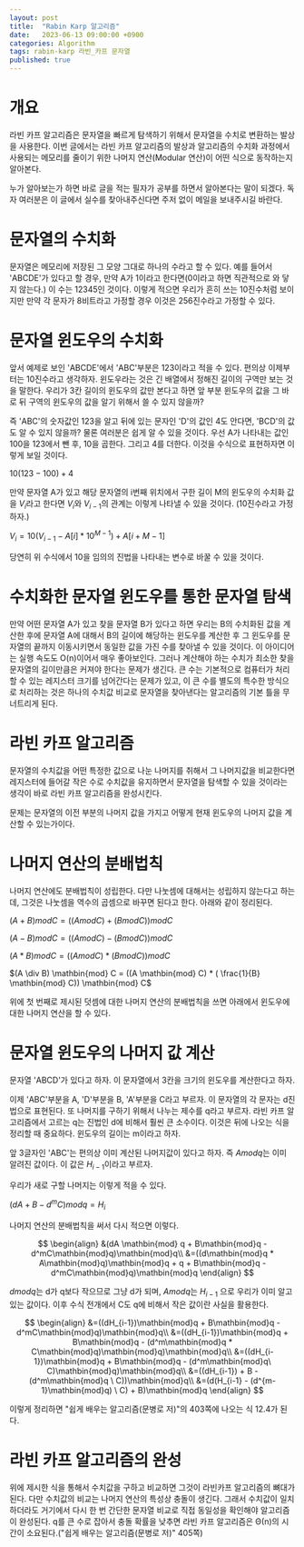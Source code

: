 ```yaml
---
layout: post
title:  "Rabin Karp 알고리즘"
date:   2023-06-13 09:00:00 +0900
categories: Algorithm
tags: rabin-karp 라빈_카프 문자열
published: true
---
```


# 개요

라빈 카프 알고리즘은 문자열을 빠르게 탐색하기 위해서 문자열을 수치로 변환하는 발상을 사용한다. 이번 글에서는 라빈 카프 알고리즘의 발상과
알고리즘의 수치화 과정에서 사용되는 메모리를 줄이기 위한 나머지 연산(Modular 연산)이 어떤 식으로 동작하는지 알아본다.

누가 알아보는가 하면 바로 글을 적는 필자가 공부를 하면서 알아본다는 말이 되겠다. 독자 여러분은 이 글에서 실수를 찾아내주신다면 주저 없이
메일을 보내주시길 바란다.


# 문자열의 수치화

문자열은 메모리에 저장된 그 모양 그대로 하나의 수라고 할 수 있다.
예를 들어서 'ABCDE'가 있다고 할 경우, 만약 A가 1이라고 한다면(0이라고 하면 직관적으로 와 닿지 않는다.)
이 수는 12345인 것이다. 이렇게 적으면 우리가 흔히 쓰는 10진수처럼 보이지만 만약 각 문자가 8비트라고 가정할
경우 이것은 256진수라고 가정할 수 있다.


# 문자열 윈도우의 수치화

앞서 예제로 보인 'ABCDE'에서 'ABC'부분은 123이라고 적을 수 있다. 편의상 이제부터는 10진수라고 생각하자.
윈도우라는 것은 긴 배열에서 정해진 길이의 구역만 보는 것을 말한다. 우리가 3칸 길이의 윈도우의 값만 본다고 하면
앞 부분 윈도우의 값을 그 바로 뒤 구역의 윈도우의 값을 알기 위해서 쓸 수 있지 않을까?

즉 'ABC'의 숫자값인 123을 알고 뒤에 있는 문자인 'D'의 값인 4도 안다면, 'BCD'의 값도 알 수 있지 않을까?
물론 여러분은 쉽게 알 수 있을 것이다. 우선 A가 나타내는 값인 100을 123에서 뺀 후, 10을 곱한다. 그리고 4를 더한다.
이것을 수식으로 표현하자면 이렇게 보일 것이다.

$10(123 - 100) + 4$

만약 문자열 A가 있고 해당 문자열의 i번째 위치에서 구한 길이 M의 윈도우의 수치화 값을 $V_i$라고 한다면 
$V_i$와 $V_{i-1}$의 관계는 이렇게 나타낼 수 있을 것이다. (10진수라고 가정하자.)

$V_i = 10(V_{i-1}-A[i]*10^{M-1}) + A[i + M - 1]$

당연히 위 수식에서 10을 임의의 진법을 나타내는 변수로 바꿀 수 있을 것이다.


# 수치화한 문자열 윈도우를 통한 문자열 탐색

만약 어떤 문자열 A가 있고 찾을 문자열 B가 있다고 하면 우리는 B의 수치화된 값을 계산한 후에 문자열 A에 대해서
B의 길이에 해당하는 윈도우를 계산한 후 그 윈도우를 문자열의 끝까지 이동시키면서 동일한 값을 가진 수를 찾아낼
수 있을 것이다. 이 아이디어는 실행 속도도 O(n)이어서 매우 좋아보인다. 그러나 계산해야 하는 수치가 최소한
찾을 문자열의 길이만큼은 커져야 한다는 문제가 생긴다. 큰 수는 기본적으로 컴퓨터가 처리할 수 있는 레지스터
크기를 넘어간다는 문제가 있고, 이 큰 수를 별도의 특수한 방식으로 처리하는 것은 하나의 수치값 비교로 문자열을
찾아낸다는 알고리즘의 기본 틀을 무너트리게 된다.


# 라빈 카프 알고리즘

문자열의 수치값을 어떤 특정한 값으로 나눈 나머지를 취해서 그 나머지값을 비교한다면 레지스터에 들어갈 작은 수로
수치값을 유지하면서 문자열을 탐색할 수 있을 것이라는 생각이 바로 라빈 카프 알고리즘을 완성시킨다.

문제는 문자열의 이전 부분의 나머지 값을 가지고 어떻게 현재 윈도우의 나머지 값을 계산할 수 있는가이다.


# 나머지 연산의 분배법칙

나머지 연산에도 분배법칙이 성립한다. 다만 나눗셈에 대해서는 성립하지 않는다고 하는데, 그것은 나눗셈을 역수의 곱셈으로 바꾸면 된다고 한다. 아래와 같이 정리된다.

$(A + B) \mathbin{mod} C = ((A \mathbin{mod} C) + (B \mathbin{mod} C)) \mathbin{mod} C$

$(A - B) \mathbin{mod} C = ((A \mathbin{mod} C) - (B \mathbin{mod} C)) \mathbin{mod} C$

$(A * B) \mathbin{mod} C = ((A \mathbin{mod} C) * (B \mathbin{mod} C)) \mathbin{mod} C$

$(A \div B) \mathbin{mod} C = ((A \mathbin{mod} C) * ( \frac{1}{B} \mathbin{mod} C)) \mathbin{mod} C$

위에 첫 번째로 제시된 덧셈에 대한 나머지 연산의 분배법칙을 쓰면 아래에서 윈도우에 대한 나머지 연산을 할 수 있다.


# 문자열 윈도우의 나머지 값 계산

문자열 'ABCD'가 있다고 하자. 이 문자열에서 3칸을 크기의 윈도우를 계산한다고 하자.

이제 'ABC'부분을 A, 'D'부분을 B, 'A'부분을 C라고 부르자. 이 문자열의 각 문자는 d진법으로 표현된다.
또 나머지를 구하기 위해서 나누는 제수를 q라고 부르자. 라빈 카프 알고리즘에서 고르는 q는 진법인
d에 비해서 훨씬 큰 소수이다. 이것은 뒤에 나오는 식을 정리할 때 중요하다. 윈도우의 길이는 m이라고 하자.

앞 3글자인 'ABC'는 편의상 이미 계산된 나머지값이 있다고 하자. 즉 $A\mathbin{mod}q$는 이미 알려진 값이다.
이 값은 $H_{i-1}$이라고 부르자.

우리가 새로 구할 나머지는 이렇게 적을 수 있다.

$(dA + B - d^mC)\mathbin{mod}q = H_{i}$

나머지 연산의 분배법칙을 써서 다시 적으면 이렇다.

$$
\begin{align}
&(dA \mathbin{mod} q + B\mathbin{mod}q - d^mC\mathbin{mod}q)\mathbin{mod}q\\
&=((d\mathbin{mod}q * A\mathbin{mod}q)\mathbin{mod}q + q + B\mathbin{mod}q - d^mC\mathbin{mod}q)\mathbin{mod}q
\end{align}
$$

$d\mathbin{mod}q$는 d가 q보다 작으므로 그냥 d가 되며, $A\mathbin{mod}q$는 $H_{i-1}$ 으로 우리가 이미 알고 있는 값이다. 이후 수식 전개에서
C도 q에 비해서 작은 값이란 사실을 활용한다.

$$
\begin{align}
&=((dH_{i-1})\mathbin{mod}q + B\mathbin{mod}q - d^mC\mathbin{mod}q)\mathbin{mod}q\\
&=((dH_{i-1})\mathbin{mod}q + B\mathbin{mod}q - (d^m\mathbin{mod}q * C\mathbin{mod}q)\mathbin{mod}q)\mathbin{mod}q\\
&=((dH_{i-1})\mathbin{mod}q + B\mathbin{mod}q - (d^m\mathbin{mod}q\ C)\mathbin{mod}q)\mathbin{mod}q\\
&=((dH_{i-1}) + B - (d^m\mathbin{mod}q \ C))\mathbin{mod}q\\
&=(d(H_{i-1} - (d^{m-1}\mathbin{mod}q) \ C) + B)\mathbin{mod}q
\end{align}
$$

이렇게 정리하면 "쉽게 배우는 알고리즘(문병로 저)"의 403쪽에 나오는 식 12.4가 된다. 


# 라빈 카프 알고리즘의 완성

위에 제시한 식을 통해서 수치값을 구하고 비교하면 그것이 라빈카프 알고리즘의 뼈대가 된다.
다만 수치값의 비교는 나머지 연산의 특성상 충돌이 생긴다. 그래서 수치값이 일치하더라도 거기에서 다시 한 번
간단한 문자열 비교로 직접 동일성을 확인해야 알고리즘이 완성된다. q를 큰 수로 잡아서 충돌 확률을 낮추면
라빈 카프 알고리즘은 Θ(n)의 시간이 소요된다.("쉽게 배우는 알고리즘(문병로 저)" 405쪽)
